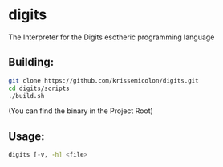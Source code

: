 # digits
The Interpreter for the Digits esotheric programming language

## Building:
```sh
git clone https://github.com/krissemicolon/digits.git
cd digits/scripts
./build.sh
```
(You can find the binary in the Project Root)

## Usage:
```sh
digits [-v, -h] <file>
```